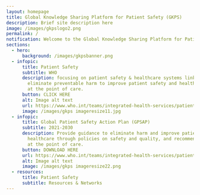 ```yaml
---
layout: homepage
title: Global Knowledge Sharing Platform for Patient Safety (GKPS)
description: Brief site description here
image: /images/gkpslogo2.png
permalink: /
notification: Welcome to the Global Knowledge Sharing Platform for Patient Safety (GKPS)
sections:
  - hero:
      background: /images/gkpsbanner.png
  - infopic:
      title: Patient Safety
      subtitle: WHO
      description: focusing on patient safety & healthcare systems linkages to
        eliminate preventable harm to improve patient safety and health outcomes
        at the point of care.
      button: CLICK HERE
      alt: Image alt text
      url: https://www.who.int/teams/integrated-health-services/patient-safety
      image: /images/gkps imageresize11.jpg
  - infopic:
      title: Global Patient Safety Action Plan (GPSAP)
      subtitle: 2021-2030
      description: Provide guidance to eliminate harm and improve patient safety in
        healthcare through policies on safety and quality, and recommendations
        at the point of care.
      button: DOWNLOAD HERE
      url: https://www.who.int/teams/integrated-health-services/patient-safety/policy/global-patient-safety-action-plan
      alt: Image alt text
      image: /images/gkps imageresize22.png
  - resources:
      title: Patient Safety
      subtitle: Resources & Networks
---
```

